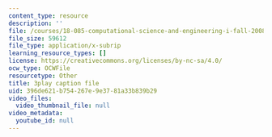 ```yaml
---
content_type: resource
description: ''
file: /courses/18-085-computational-science-and-engineering-i-fall-2008/396de621b754267e9e3781a33b839b29_SreJp2U0Vio.srt
file_size: 59612
file_type: application/x-subrip
learning_resource_types: []
license: https://creativecommons.org/licenses/by-nc-sa/4.0/
ocw_type: OCWFile
resourcetype: Other
title: 3play caption file
uid: 396de621-b754-267e-9e37-81a33b839b29
video_files:
  video_thumbnail_file: null
video_metadata:
  youtube_id: null
---
```

